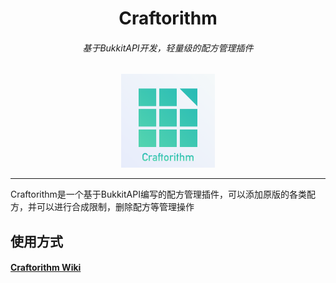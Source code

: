 <div align="center">
<h1>Craftorithm</h1>
<h6>基于BukkitAPI开发，轻量级的配方管理插件</h6>

<img src="./logo.png" width=150 height=150 alt="Craftorithm">
</div>

----
Craftorithm是一个基于BukkitAPI编写的配方管理插件，可以添加原版的各类配方，并可以进行合成限制，删除配方等管理操作

## 使用方式
#### [Craftorithm Wiki](https://yufiriamazenta.gitbook.io/craftorithm-wiki/)
